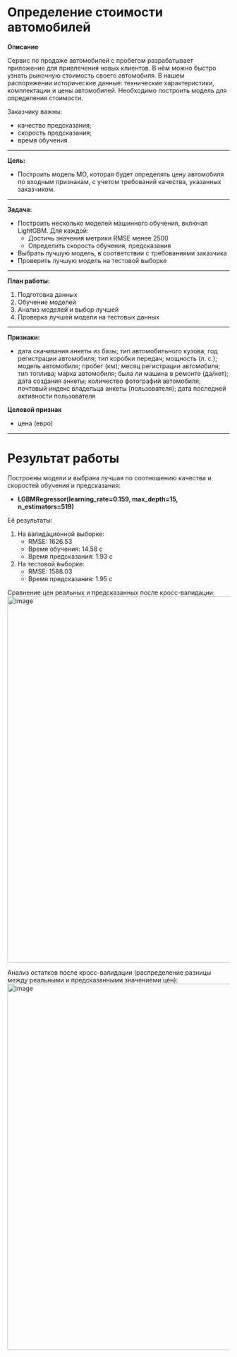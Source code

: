 # Определение стоимости автомобилей

**Описание**

Сервис по продаже автомобилей с пробегом разрабатывает приложение для привлечения новых клиентов. В нём можно быстро узнать рыночную стоимость своего автомобиля. В нашем распоряжении исторические данные: технические характеристики, комплектации и цены автомобилей. Необходимо построить модель для определения стоимости. 

Заказчику важны:

- качество предсказания;
- скорость предсказания;
- время обучения.
______
**Цель:**
- Построить модель МО, которая будет определять цену автомобиля по входным признакам, с учетом требований качества, указанных заказчиком.
_________
**Задача:**
- Построить несколько моделей машинного обучения, включая LightGBM. Для каждой:
    - Достичь значения метрики RMSE менее 2500
    - Определить скорость обучения, предсказания
- Выбрать лучшую модель, в соответствии с требованиями заказчика
- Проверить лучшую модель на тестовой выборке
_____________
**План работы:**
1. Подготовка данных
2. Обучение моделей
3. Анализ моделей и выбор лучшей
4. Проверка лучшей модели на тестовых данных
_____________
**Признаки:**
- дата скачивания анкеты из базы; тип автомобильного кузова; год регистрации автомобиля; тип коробки передач; мощность (л. с.); модель автомобиля; пробег (км); месяц регистрации автомобиля; тип топлива; марка автомобиля; была ли машина в ремонте (да/нет); дата создания анкеты; количество фотографий автомобиля; почтовый индекс владельца анкеты (пользователя); дата последней активности пользователя

**Целевой признак**
- цена (евро)

_______________________

# Результат работы

Построены модели и выбрана лучшая по соотношению качества и скоростей обучения и предсказания:
- **LGBMRegressor(learning_rate=0.159, max_depth=15, n_estimators=519)**

Её результаты:
1. На валидационной выборке:
    - RMSE:  1626.53
    - Время обучения:  14.58 с 
    - Время предсказания:  1.93 с
2. На тестовой выборке:
    - RMSE:  1588.03
    - Время предсказания:  1.95 с

Сравнение цен реальных и предсказанных после кросс-валидации:
<img width="831" alt="image" src="https://github.com/user-attachments/assets/07cef347-7d96-4387-882b-ca0400bf20a7" />

Анализ остатков после кросс-валидации (распределение разницы между реальными и предсказанными значениеми цен):
<img width="831" alt="image" src="https://github.com/user-attachments/assets/229ca3ea-3edb-48f5-9a86-0b4881c8f152" />


    
